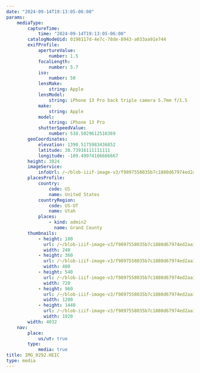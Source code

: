 ```yaml
---
date: "2024-09-14T19:13:05-06:00"
params:
    mediaType:
        captureTime:
            time: "2024-09-14T19:13:05-06:00"
        catalogNodeUid: 0198117d-4e7c-78de-8943-a033aa91e744
        exifProfile:
            apertureValue:
                number: 1.5
            focalLength:
                number: 5.7
            iso:
                number: 50
            lensMake:
                string: Apple
            lensModel:
                string: iPhone 13 Pro back triple camera 5.7mm f/1.5
            make:
                string: Apple
            model:
                string: iPhone 13 Pro
            shutterSpeedValue:
                number: 538.5029612516369
        geoCoordinates:
            elevation: 1390.5175983436852
            latitude: 38.73916111111111
            longitude: -109.49974166666667
        height: 3024
        imageService:
            infoUrl: /~/blob-iiif-image-v3/f9897558035b7c1880d67974ed2aa1a357f54ee62da0e9a873f3124cabe108e5/info.json
        placesProfile:
            country:
                code: US
                name: United States
            countryRegion:
                code: US-UT
                name: Utah
            places:
                - kind: admin2
                  name: Grand County
        thumbnails:
            - height: 180
              url: /~/blob-iiif-image-v3/f9897558035b7c1880d67974ed2aa1a357f54ee62da0e9a873f3124cabe108e5/full/240%2C180/0/default.jpg
              width: 240
            - height: 360
              url: /~/blob-iiif-image-v3/f9897558035b7c1880d67974ed2aa1a357f54ee62da0e9a873f3124cabe108e5/full/480%2C360/0/default.jpg
              width: 480
            - height: 540
              url: /~/blob-iiif-image-v3/f9897558035b7c1880d67974ed2aa1a357f54ee62da0e9a873f3124cabe108e5/full/720%2C540/0/default.jpg
              width: 720
            - height: 960
              url: /~/blob-iiif-image-v3/f9897558035b7c1880d67974ed2aa1a357f54ee62da0e9a873f3124cabe108e5/full/1280%2C960/0/default.jpg
              width: 1280
            - height: 1440
              url: /~/blob-iiif-image-v3/f9897558035b7c1880d67974ed2aa1a357f54ee62da0e9a873f3124cabe108e5/full/1920%2C1440/0/default.jpg
              width: 1920
        width: 4032
    nav:
        place:
            us/ut: true
        type:
            media: true
title: IMG_0292.HEIC
type: media
---
```

